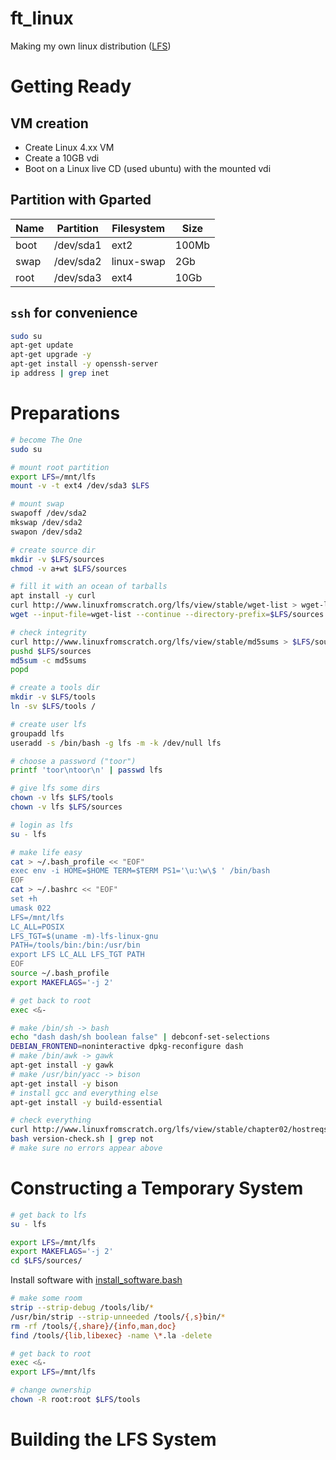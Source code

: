 # ft_linux
Making my own linux distribution ([LFS](http://www.linuxfromscratch.org/lfs/view/stable/))

# Getting Ready

## VM creation

* Create Linux 4.xx VM
* Create a 10GB vdi
* Boot on a Linux live CD (used ubuntu) with the mounted vdi

## Partition with Gparted

| Name   | Partition | Filesystem | Size     |
|--------|-----------|------------|----------|
| boot   | /dev/sda1 | ext2       | 100Mb    |
| swap   | /dev/sda2 | linux-swap | 2Gb      |
| root   | /dev/sda3 | ext4       | 10Gb     |

## `ssh` for convenience

```bash
sudo su
apt-get update
apt-get upgrade -y
apt-get install -y openssh-server
ip address | grep inet
```

# Preparations

```bash
# become The One
sudo su

# mount root partition
export LFS=/mnt/lfs
mount -v -t ext4 /dev/sda3 $LFS

# mount swap
swapoff /dev/sda2
mkswap /dev/sda2
swapon /dev/sda2

# create source dir
mkdir -v $LFS/sources
chmod -v a+wt $LFS/sources

# fill it with an ocean of tarballs
apt install -y curl
curl http://www.linuxfromscratch.org/lfs/view/stable/wget-list > wget-list
wget --input-file=wget-list --continue --directory-prefix=$LFS/sources

# check integrity
curl http://www.linuxfromscratch.org/lfs/view/stable/md5sums > $LFS/sources/md5sums
pushd $LFS/sources
md5sum -c md5sums
popd

# create a tools dir
mkdir -v $LFS/tools
ln -sv $LFS/tools /

# create user lfs
groupadd lfs
useradd -s /bin/bash -g lfs -m -k /dev/null lfs

# choose a password ("toor")
printf 'toor\ntoor\n' | passwd lfs

# give lfs some dirs
chown -v lfs $LFS/tools
chown -v lfs $LFS/sources

# login as lfs
su - lfs

# make life easy
cat > ~/.bash_profile << "EOF"
exec env -i HOME=$HOME TERM=$TERM PS1='\u:\w\$ ' /bin/bash
EOF
cat > ~/.bashrc << "EOF"
set +h
umask 022
LFS=/mnt/lfs
LC_ALL=POSIX
LFS_TGT=$(uname -m)-lfs-linux-gnu
PATH=/tools/bin:/bin:/usr/bin
export LFS LC_ALL LFS_TGT PATH
EOF
source ~/.bash_profile
export MAKEFLAGS='-j 2'

# get back to root
exec <&-

# make /bin/sh -> bash
echo "dash dash/sh boolean false" | debconf-set-selections
DEBIAN_FRONTEND=noninteractive dpkg-reconfigure dash
# make /bin/awk -> gawk
apt-get install -y gawk
# make /usr/bin/yacc -> bison
apt-get install -y bison
# install gcc and everything else
apt-get install -y build-essential

# check everything
curl http://www.linuxfromscratch.org/lfs/view/stable/chapter02/hostreqs.html | grep -A53 "# Simple script to list version numbers of critical development tools" | sed 's:</code>::g' | sed 's:&gt;:>:g' | sed 's:&lt;:<:g' | sed 's:&amp;:\&:g' | sed 's:failed:not OK:g' > version-check.sh
bash version-check.sh | grep not
# make sure no errors appear above
```

# Constructing a Temporary System

```bash
# get back to lfs
su - lfs

export LFS=/mnt/lfs
export MAKEFLAGS='-j 2'
cd $LFS/sources/
```

Install software with [install_software.bash](install_software.bash)

```bash
# make some room
strip --strip-debug /tools/lib/*
/usr/bin/strip --strip-unneeded /tools/{,s}bin/*
rm -rf /tools/{,share}/{info,man,doc}
find /tools/{lib,libexec} -name \*.la -delete

# get back to root
exec <&-
export LFS=/mnt/lfs

# change ownership
chown -R root:root $LFS/tools
```

# Building the LFS System
